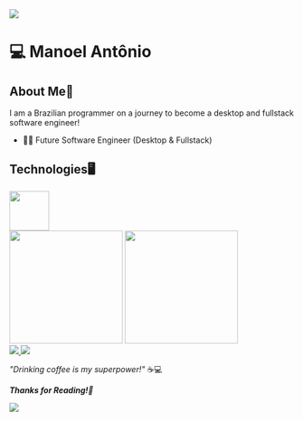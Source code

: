 <img src="https://capsule-render.vercel.app/api?type=waving&height=120&color=&color=3d72db&reversal=false&section=header">

# 💻 Manoel Antônio
## About Me📜
I am a Brazilian programmer on a journey to become a desktop and fullstack software engineer!
- 👨‍💻 Future Software Engineer (Desktop & Fullstack)



## Technologies🖥️
<img src="https://cdn.jsdelivr.net/gh/devicons/devicon@latest/icons/python/python-original.svg" width=70px />



<div align = "left">
<img height = "200em" src="https://github-readme-stats.vercel.app/api/top-langs/?username=OCOYE&show_icons=true&theme=github_dark_dimmed&count_private=true"/>
<img height = "200em" src="https://github-readme-stats.vercel.app/api?username=OCOYE&show_icons=true&show_icons=true&theme=github_dark_dimmed&count_private=true" />
</div>


<a href="mailto:manoelantonio3412@gmail.com">
  <img src="https://img.shields.io/badge/Gmail-D14836?style=for-the-badge&logo=gmail&logoColor=white"/>
</a>
<a href="https://stackexchange.com/users/41781224/manoel-ant%c3%94nio">
<img src="https://img.shields.io/badge/Stack%20Overflow-F58025.svg?style=for-the-badge&logo=Stack-Overflow&logoColor=white"/>
<a/>
  
*"Drinking coffee is my superpower!"* ☕💻

***Thanks for Reading!🙏***

<img src="https://capsule-render.vercel.app/api?type=waving&height=120&color=&color=3d72db&reversal=false&section=footer">
